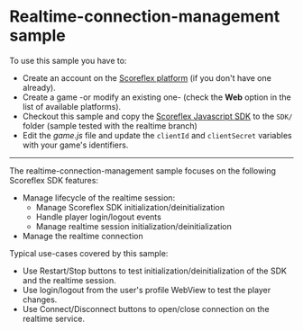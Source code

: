 Realtime-connection-management sample
=====================================

To use this sample you have to:

* Create an account on the [Scoreflex platform](http://developer.scoreflex.com/
  "Scoreflex developer site") (if you don't have one already).
* Create a game -or modify an existing one- (check the **Web** option in the
  list of available platforms).
* Checkout this sample and copy the [Scoreflex Javascript
  SDK](https://github.com/scoreflex/scoreflex-javascript-sdk "Scoreflex
  Javascript SDK on GitHub") to the `SDK/` folder (sample tested with the
  realtime branch)
* Edit the *game.js* file and update the `clientId` and `clientSecret` variables
  with your game's identifiers.

------

The realtime-connection-management sample focuses on the following Scoreflex SDK features:

* Manage lifecycle of the realtime session:
  - Manage Scoreflex SDK initialization/deinitialization
  - Handle player login/logout events
  - Manage realtime session initialization/deinitialization
* Manage the realtime connection

Typical use-cases covered by this sample:

* Use Restart/Stop buttons to test initialization/deinitialization of the SDK
  and the realtime session.
* Use login/logout from the user's profile WebView to test the player changes.
* Use Connect/Disconnect buttons to open/close connection on the realtime
  service.
